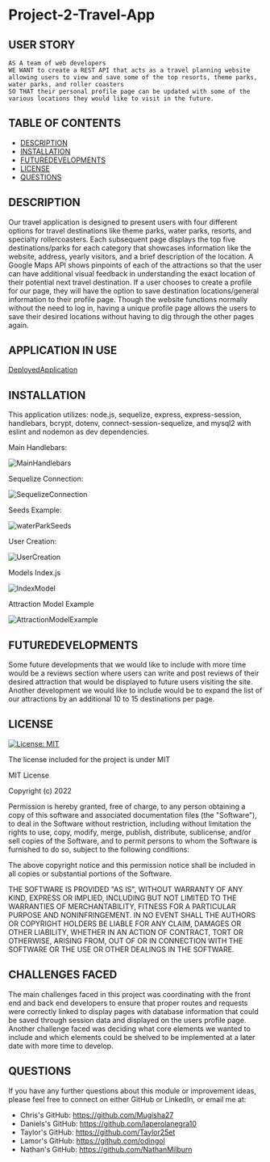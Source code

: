 # Project-2-Travel-App

## USER STORY

    AS A team of web developers
    WE WANT to create a REST API that acts as a travel planning website allowing users to view and save some of the top resorts, theme parks, water parks, and roller coasters
    SO THAT their personal profile page can be updated with some of the various locations they would like to visit in the future.

## TABLE OF CONTENTS

- [DESCRIPTION](#description)
- [INSTALLATION](#installation)
- [FUTUREDEVELOPMENTS](#futuredevelopments)
- [LICENSE](#license)
- [QUESTIONS](#questions)

## DESCRIPTION
Our travel application is designed to present users with four different options for travel destinations like theme parks, water parks, resorts, and specialty rollercoasters. Each subsequent page displays the top five destinations/parks for each category that showcases information like the website, address, yearly visitors, and a brief description of the location. A Google Maps API shows pinpoints of each of the attractions so that the user can have additional visual feedback in understanding the exact location of their potential next travel destination. If a user chooses to create a profile for our page, they will have the option to save destination locations/general information to their profile page. Though the website functions normally without the need to log in, having a unique profile page allows the users to save their desired locations without having to dig through the other pages again. 

## APPLICATION IN USE

[DeployedApplication](https://google.com "Link to Deployed Application") 


## INSTALLATION
This application utilizes: node.js, sequelize, express, express-session, handlebars, bcrypt, dotenv, connect-session-sequelize, and mysql2 with eslint and nodemon as dev dependencies. 

Main Handlebars:

![MainHandlebars](./assets/main-handlebars.PNG "Main Handlebars Page")

Sequelize Connection: 

![SequelizeConnection](./assets/connection-js.PNG "Sequelize Connection")

Seeds Example:

![waterParkSeeds](./assets/waterpark-seeds.PNG "Seeds Example")

User Creation:

![UserCreation](./assets/account-creation.PNG "User Creation")

Models Index.js

![IndexModel](./assets/models-index.PNG "Index Model")

Attraction Model Example

![AttractionModelExample](./assets/models-resort.PNG "Attraction Model Example")

## FUTUREDEVELOPMENTS
Some future developments that we would like to include with more time would be a reviews section where users can write and post reviews of their desired attraction that would be displayed to future users visiting the site. Another development we would like to include would be to expand the list of our attractions by an additional 10 to 15 destinations per page.

## LICENSE

[![License: MIT](https://img.shields.io/badge/License-MIT-blue.svg)](https://opensource.org/licenses/MIT)

The license included for the project is under MIT

MIT License

Copyright (c) 2022 

Permission is hereby granted, free of charge, to any person obtaining a copy
of this software and associated documentation files (the "Software"), to deal
in the Software without restriction, including without limitation the rights
to use, copy, modify, merge, publish, distribute, sublicense, and/or sell
copies of the Software, and to permit persons to whom the Software is
furnished to do so, subject to the following conditions:

The above copyright notice and this permission notice shall be included in all
copies or substantial portions of the Software.

THE SOFTWARE IS PROVIDED "AS IS", WITHOUT WARRANTY OF ANY KIND, EXPRESS OR
IMPLIED, INCLUDING BUT NOT LIMITED TO THE WARRANTIES OF MERCHANTABILITY,
FITNESS FOR A PARTICULAR PURPOSE AND NONINFRINGEMENT. IN NO EVENT SHALL THE
AUTHORS OR COPYRIGHT HOLDERS BE LIABLE FOR ANY CLAIM, DAMAGES OR OTHER
LIABILITY, WHETHER IN AN ACTION OF CONTRACT, TORT OR OTHERWISE, ARISING FROM,
OUT OF OR IN CONNECTION WITH THE SOFTWARE OR THE USE OR OTHER DEALINGS IN THE
SOFTWARE.

## CHALLENGES FACED

The main challenges faced in this project was coordinating with the front end and back end developers to ensure that proper routes and requests were correctly linked to display pages with database information that could be saved through session data and displayed on the users profile page. Another challenge faced was deciding what core elements we wanted to include and which elements could be shelved to be implemented at a later date with more time to develop. 

## QUESTIONS

If you have any further questions about this module or improvement ideas, please feel free to connect on either GitHub or LinkedIn, or email me at:

- Chris's GitHub: https://github.com/Mugisha27
- Daniels's GitHub: https://github.com/laperolanegra10
- Taylor's GitHub: https://github.com/Taylor25et
- Lamor's GitHub: https://github.com/odingol
- Nathan's GitHub: https://github.com/NathanMilburn

<!-- - LinkedIn: https://www.linkedin.com/in/nathan-milburn-55487513a/
- E-Mail: nathan.milburn@outlook.com -->
